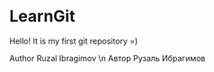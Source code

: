 # LearnGit

Hello!
It is my first git repository =)

Author Ruzal Ibragimov \n
Автор Рузаль Ибрагимов
